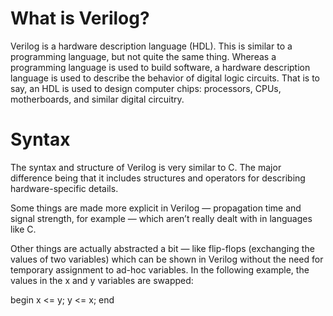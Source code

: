 # What is Verilog?

Verilog is a hardware description language (HDL). This is similar to a programming language, but not quite the same thing. Whereas a programming language is used to build software, a hardware description language is used to describe the behavior of digital logic circuits. That is to say, an HDL is used to design computer chips: processors, CPUs, motherboards, and similar digital circuitry.

# Syntax

The syntax and structure of Verilog is very similar to C. The major difference being that it includes structures and operators for describing hardware-specific details.

Some things are made more explicit in Verilog — propagation time and signal strength, for example — which aren’t really dealt with in languages like C.

Other things are actually abstracted a bit — like flip-flops (exchanging the values of two variables) which can be shown in Verilog without the need for temporary assignment to ad-hoc variables. In the following example, the values in the x and y variables are swapped:

begin
 x <= y;
 y <= x;
end
